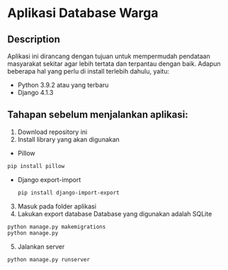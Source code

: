 # Aplikasi Database Warga

## Description 
Aplikasi ini dirancang dengan tujuan untuk mempermudah pendataan masyarakat sekitar agar lebih tertata dan terpantau dengan baik. Adapun beberapa hal yang perlu di install terlebih dahulu, yaitu: 
- Python 3.9.2 atau yang terbaru 
- Django 4.1.3

## Tahapan sebelum menjalankan aplikasi: 
1. Download repository ini 
2. Install library yang akan digunakan 
- Pillow 
 ```bash
 pip install pillow
 ```
- Django export-import
  ```bash
  pip install django-import-export
  ```
3. Masuk pada folder aplikasi 
4. Lakukan export database
  Database yang digunakan adalah SQLite
  ```bash
  python manage.py makemigrations
  python manage.py 
  ```
5. Jalankan server
  ```bash
  python manage.py runserver
  ```
